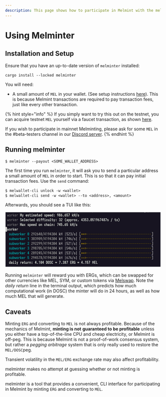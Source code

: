 ```yaml
---
description: This page shows how to participate in Melmint with the melminter CLI
---
```


# Using Melminter

## Installation and Setup

Ensure that you have an up-to-date version of `melminter` installed:

```shell-session
cargo install --locked melminter
```

You will need:

* A small amount of `MEL` in your wallet. (See setup instructions [here](../../../using-wallets/getting-started.md)). This is because Melmint transactions are required to pay transaction fees, just like every other transaction.

{% hint style="info" %}
If you simply want to try this out on the testnet, you can acquire testnet `MEL` yourself via a faucet transaction, as shown [here](../../../using-wallets/getting-started.md#fund-wallet).

If you wish to participate in mainnet Melminting, please ask for some `MEL` in the #beta-testers channel in our [Discord server](https://discord.gg/UXhxujHH).
{% endhint %}

## Running  melminter

```shell-session
$ melminter --payout <SOME_WALLET_ADDRESS>
```

The first time you run `melminter`, it will ask you to send a particular address a small amount of `MEL` in order to start. This is so that it can pay initial transaction fees. Use the `send` command:

```shell-session
$ melwallet-cli unlock -w <wallet>
$ melwallet-cli send -w <wallet> --to <address>, <amount>
```

Afterwards, you should see a TUI like this:

<img src="../../../../.gitbook/assets/image.png" alt="" data-size="original">

Running `melminter` will reward you with ERGs, which can be swapped for other currencies like MEL, SYM, or custom tokens via [Melswap](../../../using-wallets/melswap-guide.md). Note the _daily return_ line in the terminal output, which predicts how much computational work (in DOSC) the minter will do in 24 hours, as well as how much MEL that will generate.

## Caveats

Minting `ERG` and converting to `MEL` is not always profitable. Because of the mechanics of Melmint, **minting is not** **guaranteed to be profitable** unless you either have a top-of-the-line CPU and cheap electricity, or Melmint is off-peg. This is because Melmint is not a proof-of-work consensus system, but rather a _pegging arbitrage_ system that is only really used to restore the `MEL/DOSC`peg.

Transient volatility in the `MEL/ERG` exchange rate may also affect profitability.

melminter makes no attempt at guessing whether or not minting is profitable.

melminter is a tool that provides a convenient, CLI interface for participating in Melmint by minting `ERG` and converting to `MEL`.
